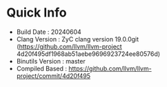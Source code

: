 # Quick Info
* Build Date : 20240604
* Clang Version : ZyC clang version 19.0.0git (https://github.com/llvm/llvm-project 4d20f495df1968ab51aebe9696923724ee80576d)
* Binutils Version : master
* Compiled Based : https://github.com/llvm/llvm-project/commit/4d20f495

